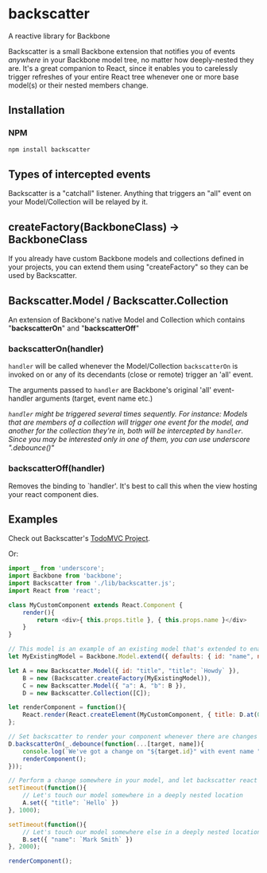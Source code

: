 # backscatter
A reactive library for Backbone

Backscatter is a small Backbone extension that notifies you of events _anywhere_ in your Backbone model tree, no matter how deeply-nested they are. It's a great companion to React, since it enables you to carelessly trigger refreshes of your entire React tree whenever one or more base model(s) or their nested members change.

## Installation

### NPM
```sh
npm install backscatter
```

## Types of intercepted events
Backscatter is a "catchall" listener. Anything that triggers an "all" event on your Model/Collection will be relayed by it.

## createFactory(BackboneClass) -> BackboneClass

If you already have custom Backbone models and collections defined in your projects, you can extend them using "createFactory" so they can be used by Backscatter.

## Backscatter.Model / Backscatter.Collection

An extension of Backbone's native Model and Collection which contains "**backscatterOn**" and "**backscatterOff**"

### backscatterOn(handler)

`handler` will be called whenever the Model/Collection `backscatterOn` is invoked on or any of its decendants (close or remote) trigger an 'all' event.

The arguments passed to `handler` are Backbone's original 'all' event-handler arguments (target, event name etc.)

_`handler` might be triggered several times sequently. For instance: Models that are members of a collection will trigger one event for the model, and another for the collection they're in, both will be intercepted by `handler`. Since you may be interested only in one of them, you can use underscore ".debounce()"_

### backscatterOff(handler)

Removes the binding to `handler'. It's best to call this when the view hosting your react component dies.

## Examples

Check out Backscatter's [TodoMVC Project](https://github.com/tweinfeld/backscatter-todomvc).

Or:

```javascript
import _ from 'underscore';
import Backbone from 'backbone';
import Backscatter from './lib/backscatter.js';
import React from 'react';

class MyCustomComponent extends React.Component {
    render(){
        return <div>{ this.props.title }, { this.props.name }</div>
    }
}

// This model is an example of an existing model that's extended to enable backscatter updates (see "createFactory")
let MyExistingModel = Backbone.Model.extend({ defaults: { id: "name", name: "John Doe" } });

let A = new Backscatter.Model({ id: "title", "title": `Howdy` }),
    B = new (Backscatter.createFactory(MyExistingModel)),
    C = new Backscatter.Model({ "a": A, "b": B }),
    D = new Backscatter.Collection([C]);

let renderComponent = function(){
    React.render(React.createElement(MyCustomComponent, { title: D.at(0).get('a').get('title'), name: D.at(0).get('b').get('name') }), document.querySelector('body'));
};

// Set backscatter to render your component whenever there are changes to your model
D.backscatterOn(_.debounce(function(...[target, name]){
    console.log(`We've got a change on "${target.id}" with event name "${name}"`)
    renderComponent();
}));

// Perform a change somewhere in your model, and let backscatter react
setTimeout(function(){
    // Let's touch our model somewhere in a deeply nested location
    A.set({ "title": `Hello` })
}, 1000);

setTimeout(function(){
    // Let's touch our model somewhere else in a deeply nested location
    B.set({ "name": `Mark Smith` })
}, 2000);

renderComponent();
```
